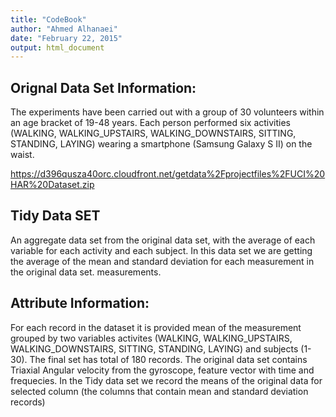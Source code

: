 ```yaml
---
title: "CodeBook"
author: "Ahmed Alhanaei"
date: "February 22, 2015"
output: html_document
---
```


## Orignal Data Set Information:

The experiments have been carried out with a group of 30 volunteers within an age bracket of 19-48 years. Each person performed six activities (WALKING, WALKING_UPSTAIRS, WALKING_DOWNSTAIRS, SITTING, STANDING, LAYING) wearing a smartphone (Samsung Galaxy S II) on the waist.

https://d396qusza40orc.cloudfront.net/getdata%2Fprojectfiles%2FUCI%20HAR%20Dataset.zip 

## Tidy Data SET

An aggregate data set from the original data set,  with the average of each variable for each activity and each subject.
In this data set we are getting the average of the mean and standard deviation for each measurement in the original data set. measurements.

## Attribute Information:

For each record in the dataset it is provided mean of the measurement grouped by two variables activites (WALKING, WALKING_UPSTAIRS, WALKING_DOWNSTAIRS, SITTING, STANDING, LAYING) and subjects (1-30). The final set has total of 180 records. 
The original data set contains Triaxial Angular velocity from the gyroscope, feature vector with time and frequecies. In the Tidy data set we record the means of the original data for selected column (the columns that contain mean and standard deviation records) 
